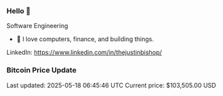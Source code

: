 ### Hello 🤙  

Software Engineering

- 🔭 I love computers, finance, and building things.
  
LinkedIn: https://www.linkedin.com/in/thejustinbishop/  
















































































































































































































































### Bitcoin Price Update
Last updated: 2025-05-18 06:45:46 UTC
Current price: $103,505.00 USD
